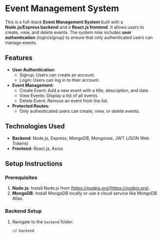 # Event Management System

This is a full-stack **Event Management System** built with a **Node.js/Express backend** and a **React.js frontend**. It allows users to create, view, and delete events. The system now includes **user authentication** (login/signup) to ensure that only authenticated users can manage events.

## Features
- **User Authentication**:
  - Signup: Users can create an account.
  - Login: Users can log in to their account.
- **Event Management**:
  - Create Event: Add a new event with a title, description, and date.
  - View Events: Display a list of all events.
  - Delete Event: Remove an event from the list.
- **Protected Routes**:
  - Only authenticated users can create, view, or delete events.

## Technologies Used
- **Backend**: Node.js, Express, MongoDB, Mongoose, JWT (JSON Web Tokens)
- **Frontend**: React.js, Axios

## Setup Instructions

### Prerequisites
1. **Node.js**: Install Node.js from [https://nodejs.org](https://nodejs.org).
2. **MongoDB**: Install MongoDB locally or use a cloud service like MongoDB Atlas.

### Backend Setup
1. Navigate to the `backend` folder:
   ```bash
   cd backend